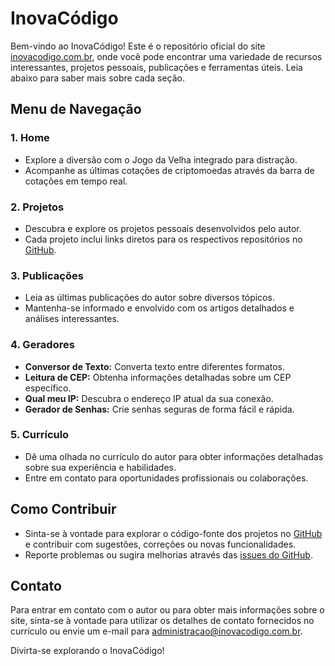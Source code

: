 # InovaCódigo

Bem-vindo ao InovaCódigo! Este é o repositório oficial do site [inovacodigo.com.br](https://www.inovacodigo.com.br), onde você pode encontrar uma variedade de recursos interessantes, projetos pessoais, publicações e ferramentas úteis. Leia abaixo para saber mais sobre cada seção.

## Menu de Navegação

### 1. **Home**
   - Explore a diversão com o Jogo da Velha integrado para distração.
   - Acompanhe as últimas cotações de criptomoedas através da barra de cotações em tempo real.

### 2. **Projetos**
   - Descubra e explore os projetos pessoais desenvolvidos pelo autor.
   - Cada projeto inclui links diretos para os respectivos repositórios no [GitHub](https://github.com/).

### 3. **Publicações**
   - Leia as últimas publicações do autor sobre diversos tópicos.
   - Mantenha-se informado e envolvido com os artigos detalhados e análises interessantes.

### 4. **Geradores**
   - **Conversor de Texto:** Converta texto entre diferentes formatos.
   - **Leitura de CEP:** Obtenha informações detalhadas sobre um CEP específico.
   - **Qual meu IP:** Descubra o endereço IP atual da sua conexão.
   - **Gerador de Senhas:** Crie senhas seguras de forma fácil e rápida.

### 5. **Currículo**
   - Dê uma olhada no currículo do autor para obter informações detalhadas sobre sua experiência e habilidades.
   - Entre em contato para oportunidades profissionais ou colaborações.

## Como Contribuir

- Sinta-se à vontade para explorar o código-fonte dos projetos no [GitHub](https://github.com/) e contribuir com sugestões, correções ou novas funcionalidades.
- Reporte problemas ou sugira melhorias através das [issues do GitHub](https://github.com/usuario/inovacodigo/issues).

## Contato

Para entrar em contato com o autor ou para obter mais informações sobre o site, sinta-se à vontade para utilizar os detalhes de contato fornecidos no currículo ou envie um e-mail para [administracao@inovacodigo.com.br](mailto:contato@inovacodigo.com.br).

Divirta-se explorando o InovaCódigo!
